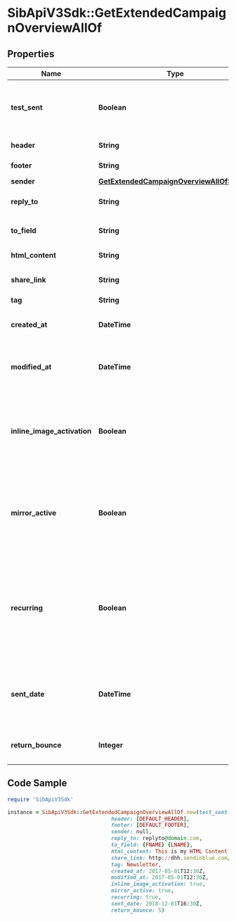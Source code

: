 # SibApiV3Sdk::GetExtendedCampaignOverviewAllOf

## Properties

Name | Type | Description | Notes
------------ | ------------- | ------------- | -------------
**test_sent** | **Boolean** | Retrieved the status of test email sending. (true&#x3D;Test email has been sent  false&#x3D;Test email has not been sent) | 
**header** | **String** | Header of the campaign | 
**footer** | **String** | Footer of the campaign | 
**sender** | [**GetExtendedCampaignOverviewAllOfSender**](GetExtendedCampaignOverviewAllOfSender.md) |  | 
**reply_to** | **String** | Email defined as the \&quot;Reply to\&quot; of the campaign | 
**to_field** | **String** | Customisation of the \&quot;to\&quot; field of the campaign | 
**html_content** | **String** | HTML content of the campaign | 
**share_link** | **String** | Link to share the campaign on social medias | [optional] 
**tag** | **String** | Tag of the campaign | 
**created_at** | **DateTime** | Creation UTC date-time of the campaign (YYYY-MM-DDTHH:mm:ss.SSSZ) | 
**modified_at** | **DateTime** | UTC date-time of last modification of the campaign (YYYY-MM-DDTHH:mm:ss.SSSZ) | 
**inline_image_activation** | **Boolean** | Status of inline image. inlineImageActivation &#x3D; false means image can’t be embedded, &amp; inlineImageActivation &#x3D; true means image can be embedded, in the email. | [optional] 
**mirror_active** | **Boolean** | Status of mirror links in campaign. mirrorActive &#x3D; false means mirror links are deactivated, &amp; mirrorActive &#x3D; true means mirror links are activated, in the campaign | [optional] 
**recurring** | **Boolean** | FOR TRIGGER ONLY ! Type of trigger campaign.recurring &#x3D; false means contact can receive the same Trigger campaign only once, &amp; recurring &#x3D; true means contact can receive the same Trigger campaign several times | [optional] 
**sent_date** | **DateTime** | Sent UTC date-time of the campaign (YYYY-MM-DDTHH:mm:ss.SSSZ). Only available if &#39;status&#39; of the campaign is &#39;sent&#39; | [optional] 
**return_bounce** | **Integer** | Total number of non-delivered campaigns for a particular campaign id. | [optional] 

## Code Sample

```ruby
require 'SibApiV3Sdk'

instance = SibApiV3Sdk::GetExtendedCampaignOverviewAllOf.new(test_sent: true,
                                 header: [DEFAULT_HEADER],
                                 footer: [DEFAULT_FOOTER],
                                 sender: null,
                                 reply_to: replyto@domain.com,
                                 to_field: {FNAME} {LNAME},
                                 html_content: This is my HTML Content,
                                 share_link: http://dhh.sendinblue.com/fhsgccc.html?t&#x3D;9865448900,
                                 tag: Newsletter,
                                 created_at: 2017-05-01T12:30Z,
                                 modified_at: 2017-05-01T12:30Z,
                                 inline_image_activation: true,
                                 mirror_active: true,
                                 recurring: true,
                                 sent_date: 2018-12-01T16:30Z,
                                 return_bounce: 5)
```


